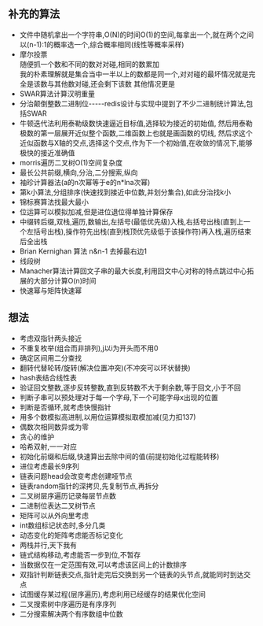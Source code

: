 ## 补充的算法
- 文件中随机拿出一个字符串,O(N)的时间O(1)的空间,每拿出一个,就在两个之间以(n-1):1的概率选一个,综合概率相同(线性等概率采样)
- 摩尔投票  
随便抓一个数和不同的数对对碰,相同的数累加  
我的朴素理解就是集合当中一半以上的数都是同一个,对对碰的最坏情况就是完全是该数与其他数对碰,还会剩下该数 其他情况更是  
- SWAR算法计算汉明重量
- 分治颠倒整数二进制位-----redis设计与实现中提到了不少二进制统计算法,包括SWAR
- 牛顿迭代法利用泰勒级数快速逼近目标值,选择较为接近的初始值, 然后用泰勒极数的第一层展开近似整个函数,二维函数上也就是画函数的切线, 然后求这个近似函数与X轴的交点,选择这个交点,作为下一个初始值,在收敛的情况下,能够极快的接近准确值
- morris遍历二叉树O(1)空间复杂度
- 最长公共前缀,横向,分治,二分搜索,纵向
- 袖珍计算器法(a的n次幂等于e的n*lna次幂)
- 第k小算法,分组排序(快速找到接近中位数,并划分集合),如此分治找k小
- 锦标赛算法找最大最小
- 位运算可以模拟加减,但是进位退位得单独计算保存
- 中缀转后缀,双栈,遍历,数输出,左括号(最低优先级)入栈,右括号出栈(直到上一个左括号出栈),操作符先出栈(直到栈顶优先级低于该操作符)再入栈,遍历结束后全出栈
- Brian Kernighan 算法 n&n-1 去掉最右边1
- 线段树
- Manacher算法计算回文子串的最大长度,利用回文中心对称的特点跳过中心拓展的大部分计算O(n)时间
- 快速幂与矩阵快速幂

## 想法

- 考虑双指针两头接近
- 不重复枚举(组合而非排列),j以i为开头而不用0
- 确定区间用二分查找
- 翻转代替轮转/旋转(解决位置冲突)(不冲突可以环状替换)
- hash表结合线性表
- 验证回文整数,逐步反转整数,直到反转数不大于剩余数,等于回文,小于不回
- 判断子串可以预处理对于每一个字母,下一个可能字母x出现的位置
- 判断是否循环,就考虑快慢指针
- 用多个数模拟高进制,以用位运算模拟取模加减(见力扣137)
- 偶数次相同数异或为零
- 贪心的维护
- 哈希双射,一一对应
- 初始化前缀和后缀,快速算出去除中间的值(前提初始化过程能转移)
- 进位考虑最长9序列
- 链表问题head会改变考虑创建哑节点
- 链表random指针的深拷贝,先复制节点,再拆分
- 二叉树层序遍历记录每层节点数
- 二进制位表达二叉树节点
- 矩阵可以从外向里考虑
- int数组标记状态时,多分几类
- 动态变化的矩阵考虑能否标记变化
- 两栈并行,天下我有
- 链式结构移动,考虑能否一步到位,不暂存
- 当数据仅在一定范围有效,可以考虑该区间上的计数排序
- 双指针判断链表交点,指针走完后交换到另一个链表的头节点,就能同时到达交点
- 试图缓存某过程(层序遍历),考虑利用已经缓存的结果优化空间
- 二叉搜索树中序遍历是有序序列
- 二分搜索解决两个有序数组中位数